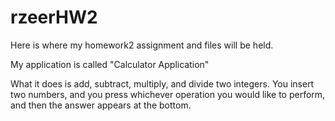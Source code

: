 rzeerHW2
========

Here is where my homework2 assignment and files will be held.

My application is called "Calculator Application"

What it does is add, subtract, multiply, and divide two integers. You insert two numbers, and you press whichever 
operation you would like to perform, and then the answer appears at the bottom.
